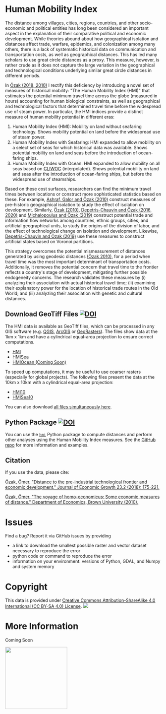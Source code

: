 # Human Mobility Index


The distance among villages, cities, regions, countries, and other socio-economic and political entities has long been considered an important aspect in the explanation of their comparative political and economic development. While theories abound about how geographical isolation and distances affect trade, warfare, epidemics, and colonization among many others, there is a lack of systematic historical data on communication and transportation costs, as well as geographical distances. This has led many scholars to use great circle distances as a proxy. This measure, however, is rather crude as it does not capture the large variation in the geographical and technological conditions underlying similar great circle distances in different periods.

In [Özak (2018, ](http://rdcu.be/I4YI)[2010)](http://omerozak.com/pdf/Ozak_voyage.pdf) I rectify this deficiency by introducing a novel set of measures of historical mobility: "The Human Mobility Index (HMI)" that estimates the potential minimum travel time across the globe (measured in hours) accounting for human biological constraints, as well as geographical and technological factors that determined travel time before the widespread use of steam power. In particular, the HMI indices provide a distinct measure of human mobility potential in different eras:

1. Human Mobility Index (HMI): Mobility on land without seafaring technology. Shows mobility potential on land before the widespread use of steam power.
2. Human Mobility Index with Seafaring: HMI expanded to allow mobility on a select set of seas for which historical data was available. Shows potential mobility on land and seas before the introduction of ocean-faring ships.
3. Human Mobility Index with Ocean: HMI expanded to allow mobility on all seas based on [CLIWOC]() (interpolated). Shows potential mobility on land and seas after the introduction of ocean-faring ships, but before the widespread use of steamships.

Based on these cost surfaces, researchers can find the minimum travel times between locations or construct more sophisticated statistics based on these. For example, [Ashraf, Galor and Özak (2010)](https://onlinelibrary.wiley.com/doi/abs/10.1111/j.1542-4774.2010.tb00511.x) construct measures of pre-historic geographical isolation to study the effect of isolation on development. Similarly, [Özak (2010)](http://omerozak.com/pdf/Ozak_voyage.pdf), [Depetris-Chauvin and Özak (2016, ](http://ssrn.com/abstract=2827328)[2020)](https://rdcu.be/b52Li) and  [Michalopoulus and Özak (2019)]() construct potential trade and information flow networks among countries, ethnic groups, cities, and artificial geographical units, to study the origins of the division of labor, and the effect of technological change on isolation and development. Likewise, [Depetris-Chauvin and Özak (2019)](https://ssrn.com/abstract=4405281) use these measures to construct artificial states based on Voronoi partitions.

This strategy overcomes the potential mismeasurement of distances generated by using geodesic distances [(Özak 2010)](http://omerozak.com/pdf/Ozak_voyage.pdf), for a period when travel time was the most important determinant of transportation costs. Additionally, it removes the potential concern that travel time to the frontier reflects a country's stage of development, mitigating further possible endogeneity concerns. The research validates these measures by (i) analyzing their association with actual historical travel time; (ii) examining their explanatory power for the location of historical trade routes in the Old World; and (iii) analyzing their association with genetic and cultural distances.

## Download GeoTiff Files [![DOI](https://zenodo.org/badge/DOI/10.5281/zenodo.14285746.svg)](https://doi.org/10.5281/zenodo.14285746)

The HMI data is available as GeoTiff files, which can be processed in any GIS software (e.g. [QGIS](https://qgis.org/), [ArcGIS](https://www.arcgis.com/) or [GeoRasters](https://github.com/ozak/georasters)). The files show data at the 1km x 1km and have a cylindrical equal-area projection to ensure correct computations. 

* [HMI](https://zenodo.org/records/14285746/files/HMI.tif?download=1)
* [HMISea](https://zenodo.org/records/14285746/files/HMISea.tif?download=1)
* [HMIOcean (Coming Soon)]()

To speed up computations, it may be useful to use coarser rasters (especially for global projects). The following files present the data at the 10km x 10km with a cylindrical equal-area projection:
* [HMI10](https://zenodo.org/records/14285746/files/HMI10.tif?download=1)
* [HMISea10](https://zenodo.org/records/14285746/files/HMISea10.tif?download=1)

You can also download [all files simultaneously here](https://zenodo.org/api/records/14285746/files-archive).

## Python Package [![DOI](https://zenodo.org/badge/DOI/10.5281/zenodo.14291903.svg)](https://doi.org/10.5281/zenodo.14291903)

You can use the [`hmi`](https://pypi.org/project/hmi/0.1/) Python package to compute distances and perform other analyses using the Human Mobility Index measures. See the [GitHub repo](https://github.com/human-mobility-index/hmi) for more information and examples.

## Citation

If you use the data, please cite:

[Özak, Ömer. "Distance to the pre-industrial technological frontier and economic development." Journal of Economic Growth 23.2 (2018): 175-221.](http://rdcu.be/I4YI)

[Özak, Ömer. "The voyage of homo-economicus: Some economic measures of distance." Department of Economics, Brown University (2010).](http://omerozak.com/pdf/Ozak_voyage.pdf)

# Issues

Find a bug? Report it via GitHub issues by providing

- a link to download the smallest possible raster and vector dataset necessary to reproduce the error
- python code or command to reproduce the error
- information on your environment: versions of Python, GDAL, and Numpy and system memory

# Copyright

This data is provided under [Creative Commons Attribution-ShareAlike 4.0 International (CC BY-SA 4.0) License](https://creativecommons.org/licenses/by-sa/4.0/). ![](http://mirrors.creativecommons.org/presskit/buttons/88x31/svg/by-sa.svg)

# More Information

Coming Soon

[<img src="https://github.com/ozak/Caloric-Suitability-Index/raw/master/pics/SMUlogowWordmarkRB.jpg" width="200">](http://omerozak.com)
